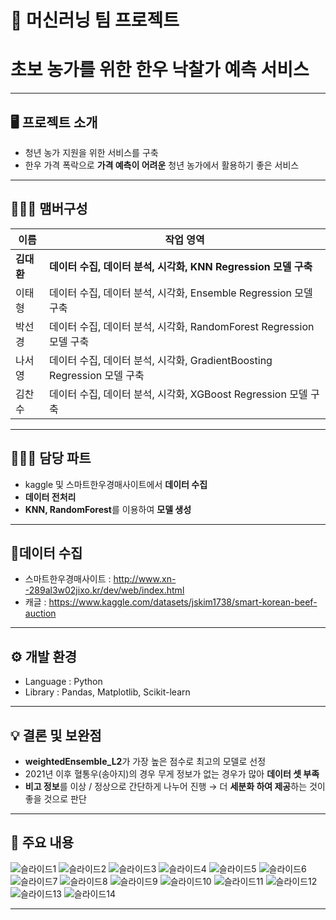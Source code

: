 # 🚩 머신러닝 팀 프로젝트
# **초보 농가를 위한 한우 낙찰가 예측 서비스**
----------------------------------------------------------

## 🖥️ 프로젝트 소개
-  청년 농가 지원을 위한 서비스를 구축
- 한우 가격 폭락으로 **가격 예측이 어려운** 청년 농가에서 활용하기 좋은 서비스
----------------------------------------------------------

## 🧑‍🤝‍🧑 맴버구성

| 이름 | 작업 영역 | 
|---|---|
| **김대환**  | **데이터 수집, 데이터 분석, 시각화, KNN Regression 모델 구축** |
| 이태형  | 데이터 수집, 데이터 분석, 시각화, Ensemble Regression 모델 구축 |
| 박선경  | 데이터 수집, 데이터 분석, 시각화, RandomForest Regression 모델 구축 | 
| 나서영  | 데이터 수집, 데이터 분석, 시각화, GradientBoosting Regression 모델 구축 | 
| 김찬수  | 데이터 수집, 데이터 분석, 시각화, XGBoost Regression 모델 구축 | 

----------------------------------------------------------

## 👨🏻‍💻 담당 파트

- kaggle 및 스마트한우경매사이트에서 **데이터 수집**
- **데이터 전처리**
- **KNN, RandomForest**를 이용하여 **모델 생성**
----------------------------------------------------------

## 📂데이터 수집
- 스마트한우경매사이트 : http://www.xn--289al3w02jixo.kr/dev/web/index.html 
- 캐글 : https://www.kaggle.com/datasets/jskim1738/smart-korean-beef-auction

----------------------------------------------------------

## ⚙️ 개발 환경
- Language : Python
- Library : Pandas, Matplotlib, Scikit-learn

----------------------------------------------------------

## 💡 결론 및 보완점

- **weightedEnsemble_L2**가 가장 높은 점수로 최고의 모델로 선정
- 2021년 이후 혈통우(송아지)의 경우 무게 정보가 없는 경우가 많아 **데이터 셋 부족**
- **비고 정보**를 이상 / 정상으로 간단하게 나누어 진행 → 더 **세분화 하여 제공**하는 것이 좋을 것으로 판단

----------------------------------------------------------

## 📌 주요 내용
![슬라이드1](https://github.com/mansa97/KDT-4/assets/64315458/5afdf4d8-03e0-4ff5-b630-ff7437ffd952)
![슬라이드2](https://github.com/mansa97/KDT-4/assets/64315458/a8ce6a60-c2ff-42e6-8c1e-31b10d46c55b)
![슬라이드3](https://github.com/mansa97/KDT-4/assets/64315458/a1b44915-70f6-4293-883d-deb1d3284770)
![슬라이드4](https://github.com/mansa97/KDT-4/assets/64315458/6308d561-c1da-4c5d-ad6e-ad9af190df78)
![슬라이드5](https://github.com/mansa97/KDT-4/assets/64315458/c74bb216-28c5-4199-8bca-7f39c5b80f39)
![슬라이드6](https://github.com/mansa97/KDT-4/assets/64315458/5184e73e-3e03-442d-9f51-d05044f957fd)
![슬라이드7](https://github.com/mansa97/KDT-4/assets/64315458/bb10146a-482a-41ac-8c19-61653de63057)
![슬라이드8](https://github.com/mansa97/KDT-4/assets/64315458/4cd7e17b-40f3-471e-a9a8-fdbf8ce7ea34)
![슬라이드9](https://github.com/mansa97/KDT-4/assets/64315458/e248d4c6-3382-4db1-a698-ac7b60df8057)
![슬라이드10](https://github.com/mansa97/KDT-4/assets/64315458/683366e8-4925-461e-a573-51e2e0c24247)
![슬라이드11](https://github.com/mansa97/KDT-4/assets/64315458/6f45225c-b634-4c65-8829-aeb41e98c560)
![슬라이드12](https://github.com/mansa97/KDT-4/assets/64315458/038093df-bece-4c7b-8d18-d2ab28bd3d63)
![슬라이드13](https://github.com/mansa97/KDT-4/assets/64315458/915cb712-0dfa-4c53-8d27-52ec073b9860)
![슬라이드14](https://github.com/mansa97/KDT-4/assets/64315458/2fdca6df-79a1-4bb2-a343-e51ce7a94230)

----------------------------------------------------------











